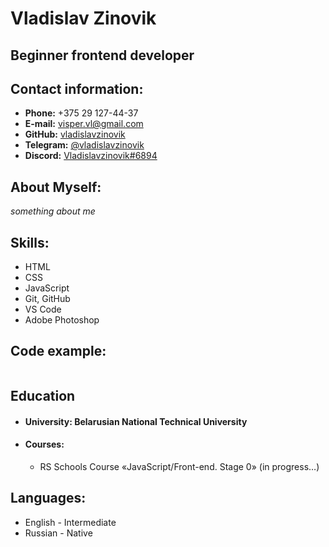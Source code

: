 # Vladislav Zinovik

## Beginner frontend developer

## Contact information:
   - **Phone:** +375 29 127-44-37
   - **E-mail:** [visper.vl@gmail.com](visper.vl@gmail.com)
   - **GitHub:** [vladislavzinovik](https://github.com/vladislavzinovik)
   - **Telegram:** [@vladislavzinovik](https://t.me/vladislavzinovik)
   - **Discord:** [Vladislavzinovik#6894](https://discord.gg/FeU3qJq8wH)

## About Myself:
_something about me_

## Skills:
- HTML
- CSS
- JavaScript
- Git, GitHub
- VS Code  
- Adobe Photoshop

## Code example:
```

```

## Education
 - #### University: Belarusian National Technical University
 - #### Courses:
   - RS Schools Course «JavaScript/Front-end. Stage 0» (in progress…)

## Languages:
 - English - Intermediate
 - Russian - Native
